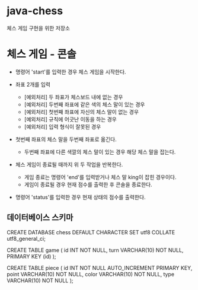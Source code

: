 # java-chess
체스 게임 구현을 위한 저장소

# 체스 게임 - 콘솔
- 명령어 'start'를 입력한 경우 체스 게임을 시작한다.

- 좌표 2개를 입력
    + [예외처리] 두 좌표가 체스보드 내에 없는 경우
    + [예외처리] 두번째 좌표에 같은 색의 체스 말이 있는 경우
    + [예외처리] 첫번째 좌표에 자신의 체스 말이 없는 경우
    + [예외처리] 규칙에 어긋난 이동을 하는 경우
    + [예외처리] 입력 형식이 잘못된 경우
 
- 첫번째 좌표의 체스 말을 두번째 좌표로 옮긴다.
    - 두번째 좌표에 다른 색깔의 체스 말이 있는 경우 해당 체스 말을 잡는다.

- 체스 게임이 종료될 때까지 위 두 작업을 반복한다.
    - 게임 종료는 명령어 'end'를 입력받거나 체스 말 king이 잡힌 경우이다.
    - 게임이 종료될 경우 현재 점수를 출력한 후 콘솔을 종료한다.

- 명령어 'status'를 입력한 경우 현재 상태의 점수를 출력한다.


## 데이터베이스 스키마

CREATE DATABASE chess DEFAULT CHARACTER SET utf8 COLLATE utf8_general_ci;

CREATE TABLE game (
    id INT NOT NULL,
    turn VARCHAR(10) NOT NULL,
    PRIMARY KEY (id)
);

CREATE TABLE piece (
    id INT NOT NULL AUTO_INCREMENT PRIMARY KEY,
    point VARCHAR(10) NOT NULL,
    color VARCHAR(10) NOT NULL,
    type VARCHAR(10) NOT NULL
);
